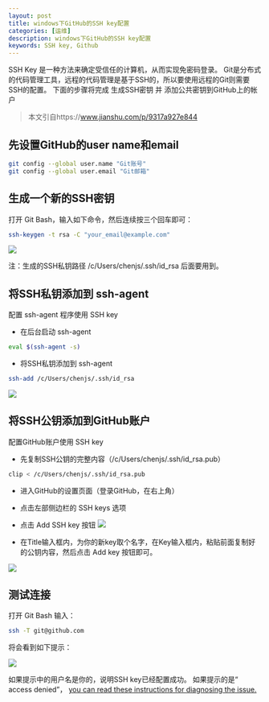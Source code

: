 ```yaml
---
layout: post
title: windows下GitHub的SSH key配置
categories: [运维]
description: windows下GitHub的SSH key配置
keywords: SSH key, Github
---
```


SSH Key 是一种方法来确定受信任的计算机，从而实现免密码登录。
Git是分布式的代码管理工具，远程的代码管理是基于SSH的，所以要使用远程的Git则需要SSH的配置。
下面的步骤将完成 生成SSH密钥 并 添加公共密钥到GitHub上的帐户

> 本文引自https://www.jianshu.com/p/9317a927e844

## 先设置GitHub的user name和email

```bash
git config --global user.name "Git账号" 
git config --global user.email "Git邮箱"
```

## 生成一个新的SSH密钥

打开 Git Bash，输入如下命令，然后连续按三个回车即可：

```bash
ssh-keygen -t rsa -C "your_email@example.com"
```

![](https://allanhao.com/images/2019-03-08-15-28-33.png)

注：生成的SSH私钥路径 /c/Users/chenjs/.ssh/id_rsa 后面要用到。

## 将SSH私钥添加到 ssh-agent

配置 ssh-agent 程序使用 SSH key

* 在后台启动 ssh-agent

```bash
eval $(ssh-agent -s)
```

* 将SSH私钥添加到 ssh-agent

```bash
ssh-add /c/Users/chenjs/.ssh/id_rsa
```

![](https://allanhao.com/images/2019-03-08-15-30-02.png)

## 将SSH公钥添加到GitHub账户

配置GitHub账户使用 SSH key

* 先复制SSH公钥的完整内容（/c/Users/chenjs/.ssh/id_rsa.pub）
```bash
clip < /c/Users/chenjs/.ssh/id_rsa.pub
```

* 进入GitHub的设置页面（登录GitHub，在右上角）

* 点击左部侧边栏的 SSH keys 选项

* 点击 Add SSH key 按钮
![](https://allanhao.com/images/2019-03-08-15-31-51.png)

* 在Title输入框内，为你的新key取个名字，在Key输入框内，粘贴前面复制好的公钥内容，然后点击 Add key 按钮即可。

![](https://allanhao.com/images/2019-03-08-15-32-35.png)

## 测试连接

打开 Git Bash 输入：
```bash
ssh -T git@github.com
```

将会看到如下提示：

![](https://allanhao.com/images/2019-03-08-15-33-14.png)

如果提示中的用户名是你的，说明SSH key已经配置成功。
如果提示的是“ access denied”， [you can read these instructions for diagnosing the issue.](https://help.github.com/en/articles/error-permission-denied-publickey)